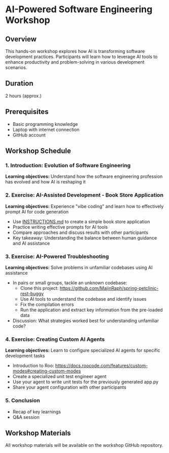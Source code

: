 # AI-Powered Software Engineering Workshop

## Overview

This hands-on workshop explores how AI is transforming software development practices. Participants will learn how to leverage AI tools to enhance productivity and problem-solving in various development scenarios.

## Duration

2 hours (approx.)

## Prerequisites

- Basic programming knowledge
- Laptop with internet connection
- GitHub account

## Workshop Schedule

### 1. Introduction: Evolution of Software Engineering

**Learning objectives:** Understand how the software engineering profession has evolved and how AI is reshaping it

### 2. Exercise: AI-Assisted Development - Book Store Application

**Learning objectives:** Experience "vibe coding" and learn how to effectively prompt AI for code generation

- Use [INSTRUCTIONS.md](Instructions) to create a simple book store application
- Practice writing effective prompts for AI tools
- Compare approaches and discuss results with other participants
- Key takeaway: Understanding the balance between human guidance and AI assistance

### 3. Exercise: AI-Powered Troubleshooting

**Learning objectives:** Solve problems in unfamiliar codebases using AI assistance

- In pairs or small groups, tackle an unknown codebase:
  - Clone this project: <https://github.com/MajinRaph/spring-petclinic-rest-buggy>
  - Use AI tools to understand the codebase and identify issues
  - Fix the compilation errors
  - Run the application and extract key information from the pre-loaded data
- Discussion: What strategies worked best for understanding unfamiliar code?

### 4. Exercise: Creating Custom AI Agents

**Learning objectives:** Learn to configure specialized AI agents for specific development tasks

- Introduction to Roo: <https://docs.roocode.com/features/custom-modes#creating-custom-modes>
- Create a specialized unit test engineer agent
- Use your agent to write unit tests for the previously generated app.py
- Share your agent configuration with other participants

### 5. Conclusion

- Recap of key learnings
- Q&A session

## Workshop Materials

All workshop materials will be available on the workshop GitHub repository.
